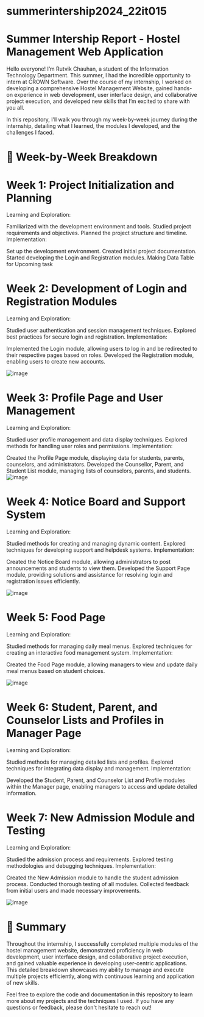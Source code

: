 # summerintership2024_22it015
# Summer Intership Report - Hostel Management Web Application
Hello everyone! I’m Rutvik Chauhan, a student of the Information Technology Department. This summer, I had the incredible opportunity to intern at CROWN Software. Over the course of my internship, I worked on developing a comprehensive Hostel Management Website, gained hands-on experience in web development, user interface design, and collaborative project execution, and developed new skills that I’m excited to share with you all.

In this repository, I’ll walk you through my week-by-week journey during the internship, detailing what I learned, the modules I developed, and the challenges I faced.

# 📅 Week-by-Week Breakdown
# Week 1: Project Initialization and Planning
Learning and Exploration:

Familiarized with the development environment and tools.
Studied project requirements and objectives.
Planned the project structure and timeline.
Implementation:

Set up the development environment.
Created initial project documentation.
Started developing the Login and Registration modules.
Making Data Table for Upcoming task

# Week 2: Development of Login and Registration Modules
Learning and Exploration:

Studied user authentication and session management techniques.
Explored best practices for secure login and registration.
Implementation:

Implemented the Login module, allowing users to log in and be redirected to their respective pages based on roles.
Developed the Registration module, enabling users to create new accounts.

![image](https://github.com/user-attachments/assets/fb2d583b-22b6-432a-8854-db2ef1507f0e)


# Week 3: Profile Page and User Management
Learning and Exploration:

Studied user profile management and data display techniques.
Explored methods for handling user roles and permissions.
Implementation:

Created the Profile Page module, displaying data for students, parents, counselors, and administrators.
Developed the Counsellor, Parent, and Student List module, managing lists of counselors, parents, and students.
![image](https://github.com/user-attachments/assets/7ec3829a-6233-45d5-8f1d-102add39107f)


# Week 4: Notice Board and Support System
Learning and Exploration:

Studied methods for creating and managing dynamic content.
Explored techniques for developing support and helpdesk systems.
Implementation:

Created the Notice Board module, allowing administrators to post announcements and students to view them.
Developed the Support Page module, providing solutions and assistance for resolving login and registration issues efficiently.

![image](https://github.com/user-attachments/assets/7f53651d-32d0-4bde-bc9c-29e953d5804f)


# Week 5: Food Page
Learning and Exploration:

Studied methods for managing daily meal menus.
Explored techniques for creating an interactive food management system.
Implementation:

Created the Food Page module, allowing managers to view and update daily meal menus based on student choices.

![image](https://github.com/user-attachments/assets/7e51ead1-bc35-4bbe-8ee9-e7582c52b042)


# Week 6: Student, Parent, and Counselor Lists and Profiles in Manager Page
Learning and Exploration:

Studied methods for managing detailed lists and profiles.
Explored techniques for integrating data display and management.
Implementation:

Developed the Student, Parent, and Counselor List and Profile modules within the Manager page, enabling managers to access and update detailed information.

# Week 7: New Admission Module and Testing
Learning and Exploration:

Studied the admission process and requirements.
Explored testing methodologies and debugging techniques.
Implementation:

Created the New Admission module to handle the student admission process.
Conducted thorough testing of all modules.
Collected feedback from initial users and made necessary improvements.

![image](https://github.com/user-attachments/assets/ff00bb43-9aa7-42f4-8377-e37d314e7d51)


# 🌟 Summary
Throughout the internship, I successfully completed multiple modules of the hostel management website, demonstrated proficiency in web development, user interface design, and collaborative project execution, and gained valuable experience in developing user-centric applications. This detailed breakdown showcases my ability to manage and execute multiple projects efficiently, along with continuous learning and application of new skills.

Feel free to explore the code and documentation in this repository to learn more about my projects and the techniques I used. If you have any questions or feedback, please don't hesitate to reach out!

